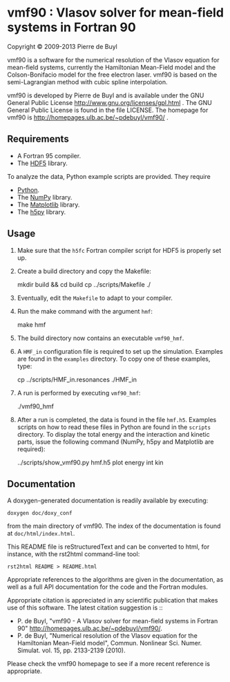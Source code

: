 vmf90 : Vlasov solver for mean-field systems in Fortran 90
==========================================================

Copyright © 2009-2013 Pierre de Buyl

vmf90 is a software for the numerical resolution of the Vlasov equation for 
mean-field systems, currently the Hamiltonian Mean-Field model and the
Colson-Bonifacio model for the free electron laser. vmf90 is based
on the semi-Lagrangian method with cubic spline interpolation.

vmf90 is developed by Pierre de Buyl and is available under the GNU General 
Public License http://www.gnu.org/licenses/gpl.html . The GNU General Public
License is found in the file LICENSE. The homepage for vmf90 is
http://homepages.ulb.ac.be/~pdebuyl/vmf90/ .

Requirements
------------

* A Fortran 95 compiler.
* The [HDF5](http://www.hdfgroup.org/HDF5/) library.

To analyze the data, Python example scripts are provided. They require

* [Python](http://python.org/).
* The [NumPy](http://numpy.scipy.org/) library.
* The [Matplotlib](http://matplotlib.sourceforge.net/) library.
* The [h5py](http://www.h5py.org/) library.

Usage
-----

1. Make sure that the ``h5fc`` Fortran compiler script for HDF5 is properly set
   up.
2. Create a build directory and copy the Makefile:

    mkdir build && cd build
    cp ../scripts/Makefile ./

3. Eventually, edit the ``Makefile`` to adapt to your compiler.
4. Run the make command with the argument ``hmf``:

    make hmf

5. The build directory now contains an executable ``vmf90_hmf``.
6. A ``HMF_in`` configuration file is required to set up the
   simulation. Examples are found in the ``examples`` directory. To copy one of
   these examples, type:

    cp ../scripts/HMF_in.resonances ./HMF_in

7. A run is performed by executing ``vmf90_hmf``:

    ./vmf90_hmf

8. After a run is completed, the data is found in the file ``hmf.h5``. Examples
   scripts on how to read these files in Python are found in the ``scripts``
   directory. To display the total energy and the interaction and kinetic parts,
   issue the following command (NumPy, h5py and Matplotlib are required):

    ../scripts/show_vmf90.py hmf.h5 plot energy int kin


Documentation
-------------

A doxygen-generated documentation is readily available by executing:

    doxygen doc/doxy_conf

from the main directory of vmf90. The index of the documentation is found at
``doc/html/index.html``.

This README file is reStructuredText and can be converted to html, for instance,
with the rst2html command-line tool:

    rst2html README > README.html

Appropriate references to the algorithms are given in the documentation, as well
as a full API documentation for the code and the Fortran modules.

Appropriate citation is appreciated in any scientific publication that makes use
of this software. The latest citation suggestion is ::

* P. de Buyl, "vmf90 - A Vlasov solver for mean-field systems in Fortran 90"
    http://homepages.ulb.ac.be/~pdebuyl/vmf90/.
* P. de Buyl, "Numerical resolution of the Vlasov equation for the Hamiltonian
    Mean-Field model", Commun. Nonlinear Sci. Numer. Simulat. vol. 15,
    pp. 2133-2139 (2010).

Please check the vmf90 homepage to see if a more recent reference is appropriate.

